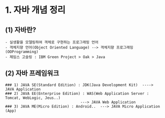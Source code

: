 # 1. 자바 개념 정리

## (1) 자바란?
	- 실생활을 모델링하여 객체로 구현하는 프로그래밍 언어
	- 객체지향 언어(Object Oriented Language) --> 객체지향 프로그래밍(OOProgramming)
	- 제임스 고슬링 : IBM Green Project > Oak > Java
   
## (2) 자바 프레임워크
	### 1) JAVA SE(Standard Edition) : JDK(Java Development Kit)  ----> JAVA Application
	### 2) JAVA EE(Enterprise Edition) : WAS(Web Application Server : Tomcat, WebLogic, Jeus..) 
									  ---> JAVA Web Application
	### 3) JAVA ME(Micro Edition) : Android..  ---> JAVA Micro Application (App) 
